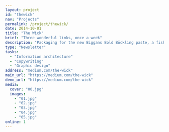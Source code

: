```yaml
---
layout: project
id: "thewick"
nav: "Projects"
permalink: /project/thewick/
date: 2014-10-01
title: "The Wick"
brief: "Three wonderful links, once a week"
description: "Packaging for the new Biggans Bold Böckling paste, a fish paste made of smoked herring. Biggans is a small family owned company who has been serving their culinary delicacies to the Swedes since 1952."
type: "Newsletter"
tasks:
  - "Information architecture"
  - "Copywriting"
  - "Graphic design"
address: "medium.com/the-wick"
main_url: "https://medium.com/the-wick"
demo_url: "https://medium.com/the-wick"
media:
  cover: "00.jpg"
  images:
    - "01.jpg"
    - "02.jpg"
    - "03.jpg"
    - "04.jpg"
    - "05.jpg"
online: 1
---
```

